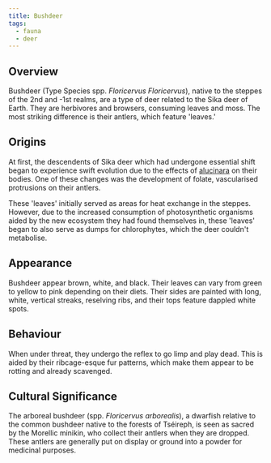 ```yaml
---
title: Bushdeer
tags:
  - fauna
  - deer
---
```

## Overview
Bushdeer (Type Species spp. *Floricervus Floricervus*), native to the steppes of the 2nd and -1st realms, are a type of deer related to the Sika deer of Earth. They are herbivores and browsers, consuming leaves and moss. The most striking difference is their antlers, which feature 'leaves.'
## Origins
At first, the descendents of Sika deer which had undergone essential shift began to experience swift evolution due to the effects of [alucinara](lore/cosmology/alucinara.md) on their bodies. One of these changes was the development of folate, vascularised protrusions on their antlers.

These 'leaves' initially served as areas for heat exchange in the steppes. However, due to the increased consumption of photosynthetic organisms aided by the new ecosystem they had found themselves in, these 'leaves' began to also serve as dumps for chlorophytes, which the deer couldn't metabolise.
## Appearance
Bushdeer appear brown, white, and black. Their leaves can vary from green to yellow to pink depending on their diets. Their sides are painted with long, white, vertical streaks, reselving ribs, and their tops feature dappled white spots.
## Behaviour
When under threat, they undergo the reflex to go limp and play dead. This is aided by their ribcage-esque fur patterns, which make them appear to be rotting and already scavenged.
## Cultural Significance
The arboreal bushdeer (spp. *Floricervus arborealis*), a dwarfish relative to the common bushdeer native to the forests of Tséireph, is seen as sacred by the Morellic minikin, who collect their antlers when they are dropped. These antlers are generally put on display or ground into a powder for medicinal purposes.